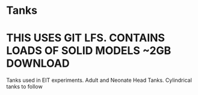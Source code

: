 # Tanks
# THIS USES GIT LFS. CONTAINS LOADS OF SOLID MODELS ~2GB DOWNLOAD

Tanks used in EIT experiments. Adult and Neonate Head Tanks. Cylindrical tanks to follow
